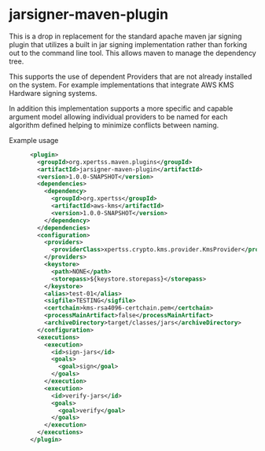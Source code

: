 # jarsigner-maven-plugin
This is a drop in replacement for the standard apache maven jar signing plugin that utilizes a built
in jar signing implementation rather than forking out to the command line tool. This allows maven to
manage the dependency tree. 

This supports the use of dependent Providers that are not already installed on the system. For example
implementations that integrate AWS KMS Hardware signing systems.

In addition this implementation supports a more specific and capable argument model allowing individual
providers to be named for each algorithm defined helping to minimize conflicts between naming.

Example usage
```xml
      <plugin>
        <groupId>org.xpertss.maven.plugins</groupId>
        <artifactId>jarsigner-maven-plugin</artifactId>
        <version>1.0.0-SNAPSHOT</version>
        <dependencies>
          <dependency>
            <groupId>org.xpertss</groupId>
            <artifactId>aws-kms</artifactId>
            <version>1.0.0-SNAPSHOT</version>
          </dependency>
        </dependencies>
        <configuration>
          <providers>
            <providerClass>xpertss.crypto.kms.provider.KmsProvider</providerClass>
          </providers>
          <keystore>
            <path>NONE</path>
            <storepass>${keystore.storepass}</storepass>
          </keystore>
          <alias>test-01</alias>
          <sigfile>TESTING</sigfile>
          <certchain>kms-rsa4096-certchain.pem</certchain>
          <processMainArtifact>false</processMainArtifact>
          <archiveDirectory>target/classes/jars</archiveDirectory>
        </configuration>
        <executions>
          <execution>
            <id>sign-jars</id>
            <goals>
              <goal>sign</goal>
            </goals>
          </execution>
          <execution>
            <id>verify-jars</id>
            <goals>
              <goal>verify</goal>
            </goals>
          </execution>
        </executions>
      </plugin>
```


